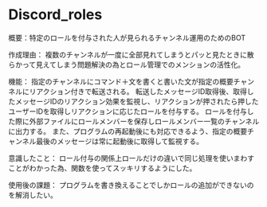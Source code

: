 # Discord_roles
概要：特定のロールを付与された人が見られるチャンネル運用のためのBOT

作成理由：
複数のチャンネルが一度に全部見れてしまうとパッと見たときに散らかって見えてしまう問題解決の為とロール管理でのメンションの活性化。

機能：
指定のチャンネルにコマンド＋文を書くと書いた文が指定の概要チャンネルにリアクション付きで転送される。
転送したメッセージID取得後、取得したメッセージIDのリアクション効果を監視し、リアクションが押されたら押したユーザーIDを取得しリアクションに応じたロールを付与する。
ロールを付与した際に外部ファイルにロールメンバーを保存しロールメンバー一覧のチャンネルに出力する。
また、プログラムの再起動後にも対応できるよう、指定の概要チャンネル最後のメッセージは常に起動後に取得して監視する。

意識したこと：
ロール付与の関係上ロールだけの違いで同じ処理を使いまわすことがわかった為、関数を使ってスッキリするようにした。

使用後の課題：
プログラムを書き換えることでしかロールの追加ができないのを解消したい。
